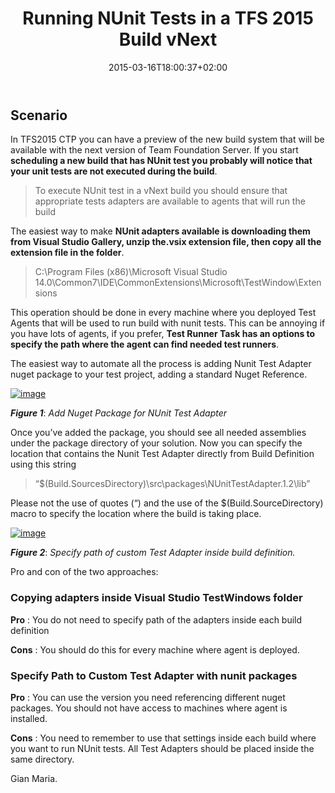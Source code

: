 ﻿---
title: "Running NUnit Tests in a TFS 2015 Build vNext"
description: ""
date: 2015-03-16T18:00:37+02:00
draft: false
tags: [Team Foundation Server]
categories: [Team Foundation Server]
---
## Scenario

In TFS2015 CTP you can have a preview of the new build system that will be available with the next version of Team Foundation Server. If you start  **scheduling a new build that has NUnit test you probably will notice that your unit tests are not executed during the build**.

> To execute NUnit test in a vNext build you should ensure that appropriate tests adapters are available to agents that will run the build

The easiest way to make  **NUnit adapters available is downloading them from Visual Studio Gallery, unzip the.vsix extension file, then copy all the extension file in the folder**.

> C:\Program Files (x86)\Microsoft Visual Studio 14.0\Common7\IDE\CommonExtensions\Microsoft\TestWindow\Extensions

This operation should be done in every machine where you deployed Test Agents that will be used to run build with nunit tests. This can be annoying if you have lots of agents, if you prefer,  **Test Runner Task has an options to specify the path where the agent can find needed test runners**.

The easiest way to automate all the process is adding Nunit Test Adapter nuget package to your test project, adding a standard Nuget Reference.

[![image](http://www.codewrecks.com/blog/wp-content/uploads/2015/03/image_thumb.png "image")](http://www.codewrecks.com/blog/wp-content/uploads/2015/03/image.png)

 ***Figure 1***: *Add Nuget Package for NUnit Test Adapter*

Once you’ve added the package, you should see all needed assemblies under the package directory of your solution. Now you can specify the location that contains the Nunit Test Adapter directly from Build Definition using this string

> “$(Build.SourcesDirectory)\src\packages\NUnitTestAdapter.1.2\lib”

Please not the use of quotes (“) and the use of the $(Build.SourceDirectory) macro to specify the location where the build is taking place.

[![image](http://www.codewrecks.com/blog/wp-content/uploads/2015/03/image_thumb1.png "image")](http://www.codewrecks.com/blog/wp-content/uploads/2015/03/image1.png)

 ***Figure 2***: *Specify path of custom Test Adapter inside build definition.*

Pro and con of the two approaches:

### Copying adapters inside Visual Studio TestWindows folder

 **Pro** : You do not need to specify path of the adapters inside each build definition

 **Cons** : You should do this for every machine where agent is deployed.

### Specify Path to Custom Test Adapter with nunit packages

 **Pro** : You can use the version you need referencing different nuget packages. You should not have access to machines where agent is installed.

 **Cons** : You need to remember to use that settings inside each build where you want to run NUnit tests. All Test Adapters should be placed inside the same directory.

Gian Maria.
